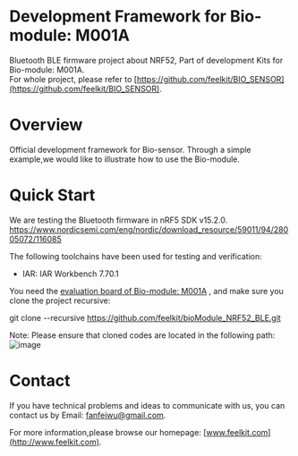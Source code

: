 # Development Framework for Bio-module: M001A
Bluetooth BLE firmware project about NRF52, Part of development Kits for Bio-module: M001A.   
For whole project, please refer to [https://github.com/feelkit/BIO_SENSOR](https://github.com/feelkit/BIO_SENSOR).

# Overview
Official development framework for Bio-sensor. Through a simple example,we would like to illustrate how to use the Bio-module.

# Quick Start
We are testing the Bluetooth firmware in nRF5 SDK v15.2.0.
https://www.nordicsemi.com/eng/nordic/download_resource/59011/94/28005072/116085

The following toolchains have been used for testing and verification:

- IAR: IAR Workbench 7.70.1 
 

You need the [evaluation board of Bio-module: M001A](https://github.com/feelkit/BIO_SENSOR/raw/master/DOC/M001A/demo_UM_EN.pdf)
, and make sure you clone the project recursive:

git clone --recursive https://github.com/feelkit/bioModule_NRF52_BLE.git 

Note: Please ensure that cloned codes are located in the following path:
![image](https://github.com/feelkit/bioModule_NRF52_BLE/raw/master/image/path.png)


# Contact
If you have technical problems and ideas to communicate with us, you can
contact us by Email: fanfeiwu@gmail.com.  

For more information,please browse our homepage: [www.feelkit.com](http://www.feelkit.com).
